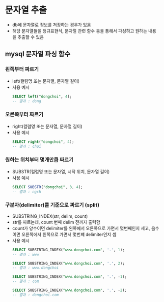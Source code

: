 # 문자열 추출
- db에 문자열로 정보를 저장하는 경우가 있음
- 해당 문자열들을 정규표현식, 문자열 관련 함수 등을 통해서 파싱하고 원하는 내용을 추출할 수 있음
## mysql 문자열 파싱 함수
### 왼쪽부터 짜르기
- left(컬럼명 또는 문자열, 문자열 길이)
- 사용 예시
    ```sql
    SELECT left("dongchoi", 4);
    -- 결과 : dong
    ```
### 오른쪽부터 짜르기
- right(컬럼명 또는 문자열, 문자열 길이)
- 사용 예시
    ```sql
    SELECT right("dongchoi", 4);
    -- 결과 : choi
    ```
### 원하는 위치부터 몇개만큼 짜르기
- SUBSTR(컬럼명 또는 문자열, 시작 위치, 문자열 길이)
- 사용 예시
    ```sql
    SELECT SUBSTR("dongchoi", 3, 4);
    -- 결과 : ngch
    ```
### 구분자(delimiter)를 기준으로 짜르기 (split)
- SUBSTRING_INDEX(str, delim, count)
- str를 짜르는데, count 번째 delim 전까지 출력함
- count가 양수이면 delimiter를 왼쪽에서 오른쪽으로 가면서 몇번째인지 세고, 음수이면 오른쪽에서 왼쪽으로 가면서 몇번쨰 delimiter인지 셈
- 사용 예시
    ```sql
    SELECT SUBSTRING_INDEX("www.dongchoi.com", '.', 1);
    -- 결과 : www

    SELECT SUBSTRING_INDEX("www.dongchoi.com", '.', 2);
    -- 결과 : www.dongchoi
    
    SELECT SUBSTRING_INDEX("www.dongchoi.com", '.', -1);
    -- 결과 : com

    SELECT SUBSTRING_INDEX("www.dongchoi.com", '.', -2);
    -- 결과 : dongchoi.com
    ```